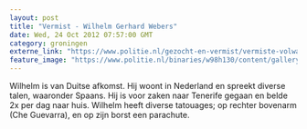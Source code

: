```yaml
---
layout: post
title: "Vermist - Wilhelm Gerhard Webers"
date: Wed, 24 Oct 2012 07:57:00 GMT
category: groningen
externe_link: "https://www.politie.nl/gezocht-en-vermist/vermiste-volwassenen/2004/juli/01-wilhelm-gerhard-webers.html"
feature_image: "https://www.politie.nl/binaries/w98h130/content/gallery/politie/vermist/vermiste-volwassenen/2004/juli/wilhelm-gerhard-webers.jpg"
---
```


Wilhelm is van Duitse afkomst. Hij woont in Nederland en spreekt diverse talen, waaronder Spaans. Hij is voor zaken naar Tenerife gegaan en belde 2x per dag naar huis. Wilhelm heeft diverse tatouages; op rechter bovenarm (Che Guevarra), en op zijn borst een parachute.
